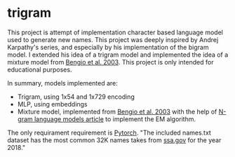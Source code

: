 # trigram
This project is attempt of implementation character based language model used to generate new names. This project was deeply inspired by Andrej Karpathy's series, and especially by his implementation of the bigram model. I extended his idea of a trigram model and implemented the idea of a mixture model from [Bengio et al. 2003](https://www.jmlr.org/papers/volume3/bengio03a/bengio03a.pdf). This project is only intended for educational purposes.

In summary, models implemented are:
- Trigram, using 1x54 and 1x729 encoding
- MLP, using embeddings
- Mixture model, implemented from [Bengio et al. 2003](https://www.jmlr.org/papers/volume3/bengio03a/bengio03a.pdf) with the help of [N-gram language models article](https://medium.com/mti-technology/n-gram-language-models-b125b9b62e58) to implement the EM algorithm.

The only requirament requirement is [Pytorch](https://pytorch.org/). "The included names.txt dataset has the most common 32K names takes from [ssa.gov](ssa.gov) for the year 2018."
